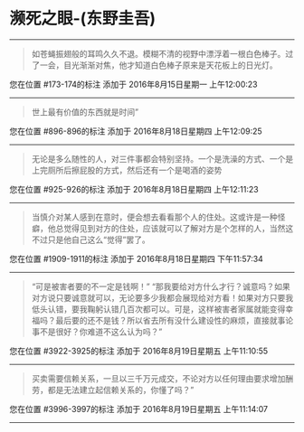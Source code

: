 # 濒死之眼-(东野圭吾)

---

> 如苍蝇振翅般的耳鸣久久不退。模糊不清的视野中漂浮着一根白色棒子。过了一会，目光渐渐对焦，他才知道白色棒子原来是天花板上的日光灯。

您在位置 #173-174的标注 添加于 2016年8月15日星期一 上午12:00:23

---

> 世上最有价值的东西就是时间”

您在位置 #896-896的标注 添加于 2016年8月18日星期四 上午12:09:25

---

> 无论是多么随性的人，对三件事都会特别坚持。一个是洗澡的方式、一个是上完厕所后擦屁股的方式，然后还有一个是喝酒的姿势

您在位置 #925-926的标注 添加于 2016年8月18日星期四 上午12:11:23

---

> 当慎介对某人感到在意时，便会想去看看那个人的住处。这或许是一种怪癖，他总觉得见到对方的住处，应该就可以了解对方是个怎样的人，当然这不过只是他自己这么“觉得”罢了。

您在位置 #1909-1911的标注 添加于 2016年8月18日星期四 下午11:57:34

---

> “可是被害者要的不一定是钱啊！” “那我要给对方什么才行？诚意吗？如果对方说只要诚意就可以，无论要多少我都会展现给对方看！如果对方只要我低头认错，要我鞠躬认错几百次都可以。可是，这样被害者家属就能变得幸福吗？最后要的还不是钱？所以省去所有没什么建设性的麻烦，直接就事论事不是很好？你难道不这么认为吗？”

您在位置 #3922-3925的标注 添加于 2016年8月19日星期五 上午11:10:55

---

> 买卖需要信赖关系，一旦以三千万元成交，不论对方以任何理由要求增加酬劳，都是无法建立起信赖关系的，你懂了吗？”

您在位置 #3996-3997的标注 添加于 2016年8月19日星期五 上午11:14:07

---

